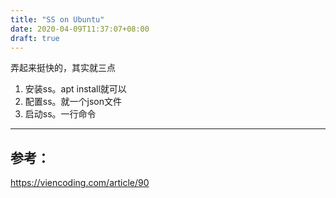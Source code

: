 ```yaml
---
title: "SS on Ubuntu"
date: 2020-04-09T11:37:07+08:00
draft: true
---
```




弄起来挺快的，其实就三点

1. 安装ss。apt install就可以
2. 配置ss。就一个json文件
3. 启动ss。一行命令

---

## 参考：

https://viencoding.com/article/90